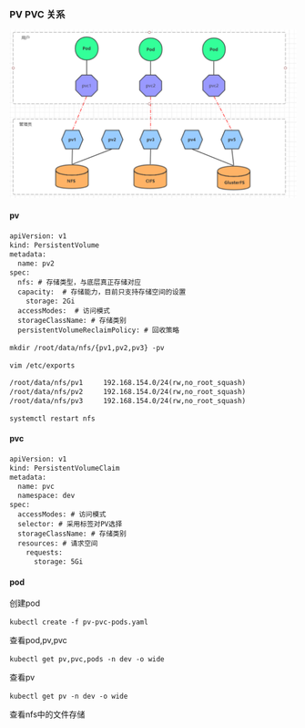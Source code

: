 ### PV PVC 关系
![pv-pvc.png](pv-pvc.png)

#### pv
```
apiVersion: v1  
kind: PersistentVolume
metadata:
  name: pv2
spec:
  nfs: # 存储类型，与底层真正存储对应
  capacity:  # 存储能力，目前只支持存储空间的设置
    storage: 2Gi
  accessModes:  # 访问模式
  storageClassName: # 存储类别
  persistentVolumeReclaimPolicy: # 回收策略
```

`mkdir /root/data/nfs/{pv1,pv2,pv3} -pv`

`vim /etc/exports`
````
/root/data/nfs/pv1     192.168.154.0/24(rw,no_root_squash)
/root/data/nfs/pv2     192.168.154.0/24(rw,no_root_squash)
/root/data/nfs/pv3     192.168.154.0/24(rw,no_root_squash)
````

`systemctl restart nfs`

#### pvc

````
apiVersion: v1
kind: PersistentVolumeClaim
metadata:
  name: pvc
  namespace: dev
spec:
  accessModes: # 访问模式
  selector: # 采用标签对PV选择
  storageClassName: # 存储类别
  resources: # 请求空间
    requests:
      storage: 5Gi
````
#### pod

创建pod

`kubectl create -f pv-pvc-pods.yaml`

查看pod,pv,pvc

`kubectl get pv,pvc,pods -n dev -o wide`

查看pv

`kubectl get pv -n dev -o wide`

查看nfs中的文件存储





